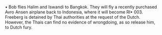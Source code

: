 •     Bob flies Halim and Iswandi to Bangkok. They will fly a recently purchased Avro Ansen airplane back to Indonesia, where it will become RI•   003. Freeberg is detained by Thai authorities at the request of the Dutch. However, the Thais can find no evidence of wrongdoing, as so release him, to Dutch fury.